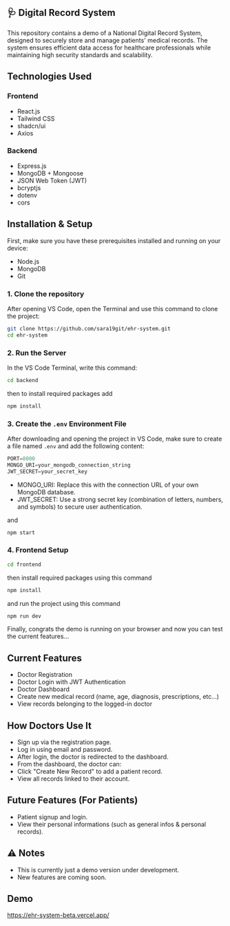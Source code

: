 
## 🩺 Digital Record System

This repository contains a demo of a National Digital Record System, designed to securely store and manage patients' medical records. The system ensures efficient data access for healthcare professionals while maintaining high security standards and scalability.

## Technologies Used

###  Frontend
- React.js
- Tailwind CSS
- shadcn/ui
- Axios

### Backend

- Express.js
- MongoDB + Mongoose
- JSON Web Token (JWT)
- bcryptjs
- dotenv
- cors

## Installation & Setup
First, make sure you have these prerequisites installed and running on your device:

- Node.js
- MongoDB
- Git

### 1. Clone the repository

After opening VS Code, open the Terminal and use this command to clone the project:

```bash
git clone https://github.com/sara19git/ehr-system.git
cd ehr-system
```

### 2. Run the Server

In the VS Code Terminal, write this command:
```bash
cd backend
```
then to install required packages add

```bash
npm install
```

### 3. Create the `.env` Environment File
After downloading and opening the project in VS Code, make sure to create a file named `.env` and add the following content:

``` javaScript
PORT=8000
MONGO_URI=your_mongodb_connection_string
JWT_SECRET=your_secret_key
```

- MONGO_URI: Replace this with the connection URL of your own MongoDB database.
- JWT_SECRET: Use a strong secret key (combination of letters, numbers, and symbols) to secure user authentication.

and 

```bash
npm start
```

### 4. Frontend Setup

```bash
cd frontend
```
then install required packages using this command

```bash
npm install
```
and run the project using this command 

```bash
npm run dev
```
Finally, congrats the demo is running on your browser and now you can test the current features...

## Current Features
- Doctor Registration
- Doctor Login with JWT Authentication
- Doctor Dashboard
- Create new medical record (name, age, diagnosis, prescriptions, etc...)
- View records belonging to the logged-in doctor

## How Doctors Use It
- Sign up via the registration page.
- Log in using email and password.
- After login, the doctor is redirected to the dashboard.
- From the dashboard, the doctor can:
- Click "Create New Record" to add a patient record.
- View all records linked to their account.

## Future Features (For Patients)
- Patient signup and login.
- View their personal informations (such as general infos & personal records).

## ⚠️ Notes
- This is currently just a demo version under  development.
- New features are coming soon.

## Demo
https://ehr-system-beta.vercel.app/





